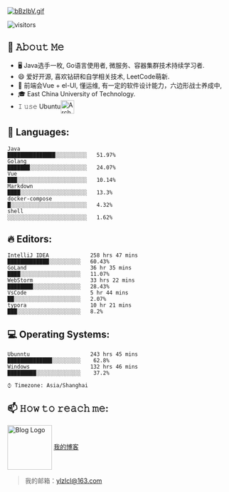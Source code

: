 [![bBzIbV.gif](https://s1.ax1x.com/2022/03/06/bBzIbV.gif)](https://www.m2dd.top)

![visitors](https://visitor-badge-reloaded.herokuapp.com/badge?page_id=Raymo111.Raymo111&color=00cf00)
<!--
**yzcyayaya/yzcyayaya** is a ✨ _special_ ✨ repository because its `README.md` (this file) appears on your GitHub profile.

Here are some ideas to get you started:

- 🔭 I’m currently working on ...
- 🌱 I’m currently learning ...
- 👯 I’m looking to collaborate on ...
- 🤔 I’m looking for help with ...
- 💬 Ask me about ...
- 📫 How to reach me: ...
- 😄 Pronouns: ...
- ⚡ Fun fact: ...
  -->

## :book: 𝙰𝚋𝚘𝚞𝚝 𝙼𝚎

- 🖥 Java选手一枚, Go语言使用者, 微服务、容器集群技术持续学习者.
- 😄 爱好开源, 喜欢钻研和自学相关技术,  LeetCode萌新.
- 💼 前端会Vue + el-UI,  懂运维, 有一定的软件设计能力，六边形战士养成中,
- 🎓 East China University of Technology.
- 𝙸 𝚞𝚜𝚎 Ubuntu[<img src="https://s1.ax1x.com/2022/03/06/bDpg6s.png" height="30em" align="center" alt="Arch Linux Logo" title="Arch Linux Logo"/>](https://ubuntu.com/)



## 💬 Languages:

```
Java                                            ███████████████░░░░░░░░░░   51.97%
Golang                                          ███████░░░░░░░░░░░░░░░░░░   24.07%
Vue                                             ███░░░░░░░░░░░░░░░░░░░░░░   10.14%
Markdown                                        ████░░░░░░░░░░░░░░░░░░░░░   13.3%
docker-compose                                  █░░░░░░░░░░░░░░░░░░░░░░░░   4.32%
shell                                           ░░░░░░░░░░░░░░░░░░░░░░░░░   1.62%
```



## 🔥 Editors:

```
IntelliJ IDEA             258 hrs 47 mins        █████████████░░░░░░░░░░   60.43%
GoLand                    36 hr 35 mins          ████░░░░░░░░░░░░░░░░░░░   11.07%
WebStorm                  33 hrs 22 mins         ████████░░░░░░░░░░░░░░░   28.43%
VsCode                    5 hr 44 mins           ██░░░░░░░░░░░░░░░░░░░░░   2.07%
typora                    10 hr 21 mins          ███░░░░░░░░░░░░░░░░░░░░   8.2%
```

## 💻 Operating Systems:

```
Ubunntu                   243 hrs 45 mins        ██████████████░░░░░░░░░	62.8%
Windows                   132 hrs 46 mins        █████████░░░░░░░░░░░░░░    37.2%
```

```
⌚︎ Timezone: Asia/Shanghai
```

## 📫 𝙷𝚘𝚠 𝚝𝚘 𝚛𝚎𝚊𝚌𝚑 𝚖𝚎:

[<img src="https://mi-2.oss-cn-hangzhou.aliyuncs.com/public/xuenai/003.jpeg" height="100em" align="center" alt="Blog Logo" title="Blog Logo"/>](https://www.m2dd.top/)  [我的博客](https://www.m2dd.top)	

> 我的邮箱：ylzlcl@163.com
